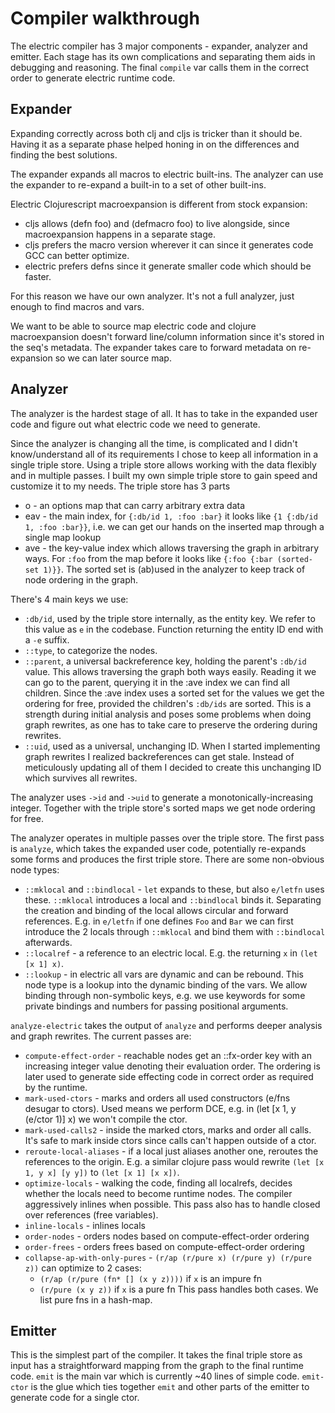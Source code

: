 # Compiler walkthrough

The electric compiler has 3 major components - expander, analyzer and emitter.
Each stage has its own complications and separating them aids in debugging and
reasoning. The final `compile` var calls them in the correct order to generate
electric runtime code.

## Expander

Expanding correctly across both clj and cljs is tricker than it should be.
Having it as a separate phase helped honing in on the differences and finding
the best solutions.

The expander expands all macros to electric built-ins. The analyzer can use the
expander to re-expand a built-in to a set of other built-ins.

Electric Clojurescript macroexpansion is different from stock expansion:
- cljs allows (defn foo) and (defmacro foo) to live alongside, since macroexpansion happens in a separate stage.
- cljs prefers the macro version wherever it can since it generates code GCC can better optimize.
- electric prefers defns since it generate smaller code which should be faster.

For this reason we have our own analyzer. It's not a full analyzer, just enough to find macros and vars.

We want to be able to source map electric code and clojure macroexpansion
doesn't forward line/column information since it's stored in the seq's metadata.
The expander takes care to forward metadata on re-expansion so we can later
source map.

## Analyzer

The analyzer is the hardest stage of all. It has to take in the expanded user
code and figure out what electric code we need to generate.

Since the analyzer is changing all the time, is complicated and I didn't
know/understand all of its requirements I chose to keep all information in a
single triple store. Using a triple store allows working with the data flexibly
and in multiple passes. I built my own simple triple store to gain speed and
customize it to my needs. The triple store has 3 parts

- o - an options map that can carry arbitrary extra data
- eav - the main index, for `{:db/id 1, :foo :bar}` it looks like `{1 {:db/id 1, :foo :bar}}`,
  i.e. we can get our hands on the inserted map through a single map lookup
- ave - the key-value index which allows traversing the graph in arbitrary ways.
  For `:foo` from the map before it looks like `{:foo {:bar (sorted-set 1)}}`. The
  sorted set is (ab)used in the analyzer to keep track of node ordering in the graph.
  
There's 4 main keys we use:
- `:db/id`, used by the triple store internally, as the entity key. We refer to
  this value as `e` in the codebase. Function returning the entity ID end with
  a `-e` suffix.
- `::type`, to categorize the nodes.
- `::parent`, a universal backreference key, holding the parent's `:db/id` value.
  This allows traversing the graph both ways easily. Reading it we can go to the
  parent, querying it in the :ave index we can find all children. Since the :ave
  index uses a sorted set for the values we get the ordering for free, provided
  the children's `:db/ids` are sorted. This is a strength during initial analysis
  and poses some problems when doing graph rewrites, as one has to take care to
  preserve the ordering during rewrites.
- `::uid`, used as a universal, unchanging ID. When I started implementing graph
  rewrites I realized backreferences can get stale. Instead of meticulously
  updating all of them I decided to create this unchanging ID which survives all
  rewrites.

The analyzer uses `->id` and `->uid` to generate a monotonically-increasing
integer. Together with the triple store's sorted maps we get node ordering for
free.

The analyzer operates in multiple passes over the triple store. The first pass
is `analyze`, which takes the expanded user code, potentially re-expands some
forms and produces the first triple store. There are some non-obvious node types:
- `::mklocal` and `::bindlocal` - `let` expands to these, but also `e/letfn` uses
  these. `::mklocal` introduces a local and `::bindlocal` binds it. Separating the
  creation and binding of the local allows circular and forward references. E.g.
  in `e/letfn` if one defines `Foo` and `Bar` we can first introduce the 2
  locals through `::mklocal` and bind them with `::bindlocal` afterwards.
- `::localref` - a reference to an electric local. E.g. the returning `x` in `(let [x 1] x)`.
- `::lookup` - in electric all vars are dynamic and can be rebound. This node type
  is a lookup into the dynamic binding of the vars. We allow binding through
  non-symbolic keys, e.g. we use keywords for some private bindings and numbers
  for passing positional arguments.
  
`analyze-electric` takes the output of `analyze` and performs deeper analysis
and graph rewrites. The current passes are:
- `compute-effect-order` - reachable nodes get an ::fx-order key with an
  increasing integer value denoting their evaluation order. The ordering is
  later used to generate side effecting code in correct order as required by the
  runtime.
- `mark-used-ctors` - marks and orders all used constructors (e/fns desugar to
  ctors). Used means we perform DCE, e.g. in (let [x 1, y (e/ctor 1)] x) we
  won't compile the ctor.
- `mark-used-calls2` - inside the marked ctors, marks and order all calls. It's
  safe to mark inside ctors since calls can't happen outside of a ctor.
- `reroute-local-aliases` - if a local just aliases another one, reroutes the
  references to the origin. E.g. a similar clojure pass would rewrite
  `(let [x 1, y x] [y y])` to `(let [x 1] [x x])`.
- `optimize-locals` - walking the code, finding all localrefs, decides whether the
  locals need to become runtime nodes. The compiler aggressively inlines when
  possible. This pass also has to handle closed over references (free variables).
- `inline-locals` - inlines locals 
- `order-nodes` - orders nodes based on compute-effect-order ordering
- `order-frees` - orders frees based on compute-effect-order ordering
- `collapse-ap-with-only-pures` - `(r/ap (r/pure x) (r/pure y) (r/pure z))` can
  optimize to 2 cases:
  - `(r/ap (r/pure (fn* [] (x y z))))` if `x` is an impure fn
  - `(r/pure (x y z))` if `x` is a pure fn
  This pass handles both cases. We list pure fns in a hash-map.

## Emitter

This is the simplest part of the compiler. It takes the final triple store as
input has a straightforward mapping from the graph to the final runtime code.
`emit` is the main var which is currently ~40 lines of simple code. `emit-ctor`
is the glue which ties together `emit` and other parts of the emitter to
generate code for a single ctor.
